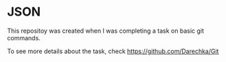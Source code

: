 # JSON

This repositoy was created when I was completing a task on basic git commands.

To see more details about the task, check https://github.com/Darechka/Git
